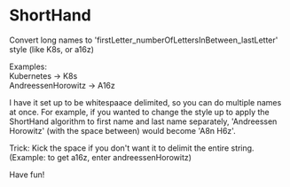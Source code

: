 # ShortHand
Convert long names to 'firstLetter_numberOfLettersInBetween_lastLetter' style (like K8s, or a16z)

Examples: <br/>
Kubernetes -> K8s <br/>
AndreessenHorowitz -> A16z

I have it set up to be whitespaace delimited, so you can do multiple names at once. For example, if you wanted to change the style up to apply the ShortHand algorithm to first name and last name separately, 'Andreessen Horowitz' (with the space between) would become 'A8n H6z'. 

Trick: Kick the space if you don't want it to delimit the entire string. (Example: to get a16z, enter andreessenHorowitz)

Have fun!
